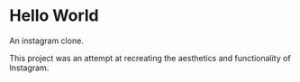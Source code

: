 # Hello World

An instagram clone.

This project was an attempt at recreating the aesthetics and functionality of Instagram.

